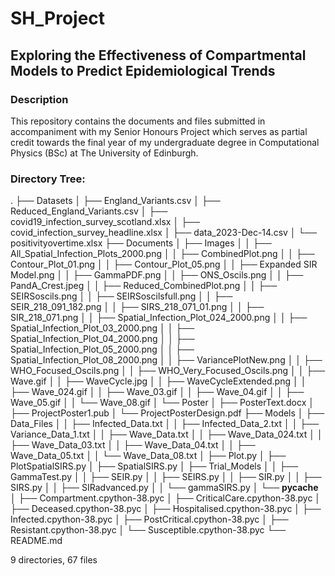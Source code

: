 # SH_Project
## Exploring the Effectiveness of Compartmental Models to Predict Epidemiological Trends

### Description
This repository contains the documents and files submitted in accompaniment with my Senior Honours Project which serves as partial credit towards the final year of my undergraduate degree in Computational Physics (BSc) at The University of Edinburgh. 

### Directory Tree:
.
├── Datasets
│   ├── England_Variants.csv
│   ├── Reduced_England_Variants.csv
│   ├── covid19_infection_survey_scotland.xlsx
│   ├── covid_infection_survey_headline.xlsx
│   ├── data_2023-Dec-14.csv
│   └── positivityovertime.xlsx
├── Documents
│   ├── Images
│   │   ├── All_Spatial_Infection_Plots_2000.png
│   │   ├── CombinedPlot.png
│   │   ├── Contour_Plot_01.png
│   │   ├── Contour_Plot_05.png
│   │   ├── Expanded SIR Model.png
│   │   ├── GammaPDF.png
│   │   ├── ONS_Oscils.png
│   │   ├── PandA_Crest.jpeg
│   │   ├── Reduced_CombinedPlot.png
│   │   ├── SEIRSoscils.png
│   │   ├── SEIRSoscilsfull.png
│   │   ├── SEIR_218_091_182.png
│   │   ├── SIRS_218_071_01.png
│   │   ├── SIR_218_071.png
│   │   ├── Spatial_Infection_Plot_024_2000.png
│   │   ├── Spatial_Infection_Plot_03_2000.png
│   │   ├── Spatial_Infection_Plot_04_2000.png
│   │   ├── Spatial_Infection_Plot_05_2000.png
│   │   ├── Spatial_Infection_Plot_08_2000.png
│   │   ├── VariancePlotNew.png
│   │   ├── WHO_Focused_Oscils.png
│   │   ├── WHO_Very_Focused_Oscils.png
│   │   ├── Wave.gif
│   │   ├── WaveCycle.jpg
│   │   ├── WaveCycleExtended.png
│   │   ├── Wave_024.gif
│   │   ├── Wave_03.gif
│   │   ├── Wave_04.gif
│   │   ├── Wave_05.gif
│   │   └── Wave_08.gif
│   └── Poster
│       ├── PosterText.docx
│       ├── ProjectPoster1.pub
│       └── ProjectPosterDesign.pdf
├── Models
│   ├── Data_Files
│   │   ├── Infected_Data.txt
│   │   ├── Infected_Data_2.txt
│   │   ├── Variance_Data_1.txt
│   │   ├── Wave_Data.txt
│   │   ├── Wave_Data_024.txt
│   │   ├── Wave_Data_03.txt
│   │   ├── Wave_Data_04.txt
│   │   ├── Wave_Data_05.txt
│   │   └── Wave_Data_08.txt
│   ├── Plot.py
│   ├── PlotSpatialSIRS.py
│   ├── SpatialSIRS.py
│   ├── Trial_Models
│   │   ├── GammaTest.py
│   │   ├── SEIR.py
│   │   ├── SEIRS.py
│   │   ├── SIR.py
│   │   ├── SIRS.py
│   │   ├── SIRadvanced.py
│   │   └── gammaSIRS.py
│   └── __pycache__
│       ├── Compartment.cpython-38.pyc
│       ├── CriticalCare.cpython-38.pyc
│       ├── Deceased.cpython-38.pyc
│       ├── Hospitalised.cpython-38.pyc
│       ├── Infected.cpython-38.pyc
│       ├── PostCritical.cpython-38.pyc
│       ├── Resistant.cpython-38.pyc
│       └── Susceptible.cpython-38.pyc
└── README.md

9 directories, 67 files